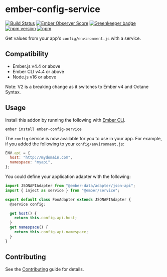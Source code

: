# ember-config-service

[![Build Status](https://travis-ci.org/gmurphey/ember-config-service.svg?branch=master)](https://travis-ci.org/gmurphey/ember-config-service) [![Ember Observer Score](http://emberobserver.com/badges/ember-config-service.svg)](http://emberobserver.com/addons/ember-config-service) [![Greenkeeper badge](https://badges.greenkeeper.io/gmurphey/ember-config-service.svg)](https://greenkeeper.io/) [![npm version](https://badge.fury.io/js/ember-config-service.svg)](https://badge.fury.io/js/ember-config-service) [![npm](https://img.shields.io/npm/dm/ember-config-service.svg)](https://img.shields.io/npm/dm/ember-config-service.svg)

Get values from your app's `config/environment.js` with a service.

## Compatibility

- Ember.js v4.4 or above
- Ember CLI v4.4 or above
- Node.js v16 or above

Note: V2 is a breaking change as it switches to Ember v4 and Octane Syntax.

## Usage

Install this addon by running the following with [Ember CLI](http://www.ember-cli.com/).

    ember install ember-config-service

The `config` service is now available for you to use in your app. For example, if you added the following to your `config/environment.js`:

```javascript
ENV.api = {
  host: "http://mydomain.com",
  namespace: "myapi",
};
```

You could define your application adapter with the following:

```javascript
import JSONAPIAdapter from "@ember-data/adapter/json-api";
import { inject as service } from "@ember/service";

export default class FooAdapter extends JSONAPIAdapter {
  @service config;

  get host() {
    return this.config.api.host;
  }
  get namespace() {
    return this.config.api.namespace;
  }
}
```

## Contributing

See the [Contributing](CONTRIBUTING.md) guide for details.
